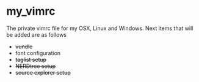 my_vimrc
========

The private vimrc file for my OSX, Linux and Windows.
Next items that will be added are as follows
- ~~vundle~~
- font configuration
- ~~taglist setup~~
- ~~NERDtree setup~~
- ~~source explorer setup~~
